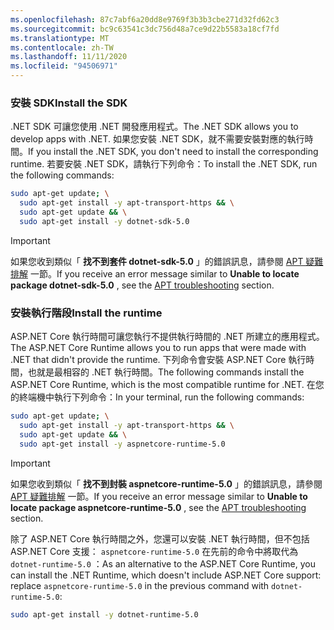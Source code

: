 ```yaml
---
ms.openlocfilehash: 87c7abf6a20dd8e9769f3b3b3cbe271d32fd62c3
ms.sourcegitcommit: bc9c63541c3dc756d48a7ce9d22b5583a18cf7fd
ms.translationtype: MT
ms.contentlocale: zh-TW
ms.lasthandoff: 11/11/2020
ms.locfileid: "94506971"
---
```


### <a name="install-the-sdk"></a><span data-ttu-id="8a494-101">安裝 SDK</span><span class="sxs-lookup"><span data-stu-id="8a494-101">Install the SDK</span></span>

<span data-ttu-id="8a494-102">.NET SDK 可讓您使用 .NET 開發應用程式。</span><span class="sxs-lookup"><span data-stu-id="8a494-102">The .NET SDK allows you to develop apps with .NET.</span></span> <span data-ttu-id="8a494-103">如果您安裝 .NET SDK，就不需要安裝對應的執行時間。</span><span class="sxs-lookup"><span data-stu-id="8a494-103">If you install the .NET SDK, you don't need to install the corresponding runtime.</span></span> <span data-ttu-id="8a494-104">若要安裝 .NET SDK，請執行下列命令：</span><span class="sxs-lookup"><span data-stu-id="8a494-104">To install the .NET SDK, run the following commands:</span></span>

```bash
sudo apt-get update; \
  sudo apt-get install -y apt-transport-https && \
  sudo apt-get update && \
  sudo apt-get install -y dotnet-sdk-5.0
```

> [!IMPORTANT]
> <span data-ttu-id="8a494-105">如果您收到類似「 **找不到套件 dotnet-sdk-5.0** 」的錯誤訊息，請參閱 [APT 疑難排解](#apt-troubleshooting) 一節。</span><span class="sxs-lookup"><span data-stu-id="8a494-105">If you receive an error message similar to **Unable to locate package dotnet-sdk-5.0** , see the [APT troubleshooting](#apt-troubleshooting) section.</span></span>

### <a name="install-the-runtime"></a><span data-ttu-id="8a494-106">安裝執行階段</span><span class="sxs-lookup"><span data-stu-id="8a494-106">Install the runtime</span></span>

<span data-ttu-id="8a494-107">ASP.NET Core 執行時間可讓您執行不提供執行時間的 .NET 所建立的應用程式。</span><span class="sxs-lookup"><span data-stu-id="8a494-107">The ASP.NET Core Runtime allows you to run apps that were made with .NET that didn't provide the runtime.</span></span> <span data-ttu-id="8a494-108">下列命令會安裝 ASP.NET Core 執行時間，也就是最相容的 .NET 執行時間。</span><span class="sxs-lookup"><span data-stu-id="8a494-108">The following commands install the ASP.NET Core Runtime, which is the most compatible runtime for .NET.</span></span> <span data-ttu-id="8a494-109">在您的終端機中執行下列命令：</span><span class="sxs-lookup"><span data-stu-id="8a494-109">In your terminal, run the following commands:</span></span>

```bash
sudo apt-get update; \
  sudo apt-get install -y apt-transport-https && \
  sudo apt-get update && \
  sudo apt-get install -y aspnetcore-runtime-5.0
```

> [!IMPORTANT]
> <span data-ttu-id="8a494-110">如果您收到類似「 **找不到封裝 aspnetcore-runtime-5.0** 」的錯誤訊息，請參閱 [APT 疑難排解](#apt-troubleshooting) 一節。</span><span class="sxs-lookup"><span data-stu-id="8a494-110">If you receive an error message similar to **Unable to locate package aspnetcore-runtime-5.0** , see the [APT troubleshooting](#apt-troubleshooting) section.</span></span>

<span data-ttu-id="8a494-111">除了 ASP.NET Core 執行時間之外，您還可以安裝 .NET 執行時間，但不包括 ASP.NET Core 支援： `aspnetcore-runtime-5.0` 在先前的命令中將取代為 `dotnet-runtime-5.0` ：</span><span class="sxs-lookup"><span data-stu-id="8a494-111">As an alternative to the ASP.NET Core Runtime, you can install the .NET Runtime, which doesn't include ASP.NET Core support: replace `aspnetcore-runtime-5.0` in the previous command with `dotnet-runtime-5.0`:</span></span>

```bash
sudo apt-get install -y dotnet-runtime-5.0
```
